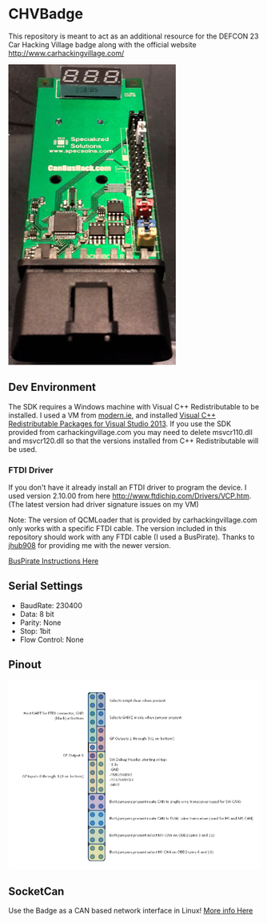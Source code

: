 # CHVBadge

This repository is meant to act as an additional resource for the DEFCON 23 Car Hacking Village badge along with the official website http://www.carhackingvillage.com/

![Badge](img/badge_small.jpg)


## Dev Environment
The SDK requires a Windows machine with Visual C++ Redistributable to be installed.
I used a VM from [modern.ie](http://dev.modern.ie/tools/vms/), and installed [Visual C++ Redistributable Packages for Visual Studio 2013](http://www.microsoft.com/en-US/download/details.aspx?id=40784).
If you use the SDK provided from carhackingvillage.com you may need to delete msvcr110.dll and msvcr120.dll so that the versions installed from C++ Redistributable will be used.

### FTDI Driver
If you don't have it already install an FTDI driver to program the device.
I used version 2.10.00 from here http://www.ftdichip.com/Drivers/VCP.htm. (The latest version had driver signature issues on my VM)

Note: The version of QCMLoader that is provided by carhackingvillage.com only works with a specific FTDI cable.
The version included in this repository should work with any FTDI cable (I used a BusPirate). Thanks to [jhub908](https://twitter.com/jhub908) for providing me with the newer version.

[BusPirate Instructions Here](BusPirate.md)


## Serial Settings
* BaudRate: 230400
* Data: 8 bit
* Parity: None
* Stop: 1bit
* Flow Control: None

## Pinout
![Badge Pinout](img/badge_pinout.png)

## SocketCan

Use the Badge as a CAN based network interface in Linux!
[More info Here](SocketCan.md)


